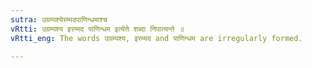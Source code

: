 ```yaml
---
sutra: उग्रम्पश्येरम्मदपाणिन्धमाश्च
vRtti: उग्रम्पश्य इरम्मद पाणिन्धम इत्येते शब्दा निपात्यन्ते ॥
vRtti_eng: The words उग्रम्पश्य, इरम्मद and पाणिन्धम are irregularly formed.

---
```

